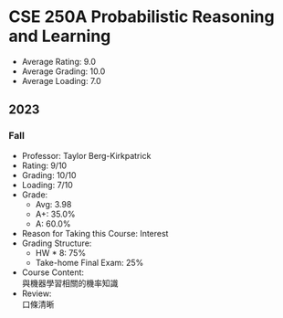 # CSE 250A Probabilistic Reasoning and Learning
- Average Rating: 9.0
- Average Grading: 10.0
- Average Loading: 7.0
## 2023
### Fall
- Professor: Taylor Berg-Kirkpatrick
- Rating: 9/10
- Grading: 10/10
- Loading: 7/10
- Grade:
  - Avg: 3.98
  - A+: 35.0%
  - A: 60.0%
- Reason for Taking this Course: Interest
- Grading Structure:
  - HW * 8: 75%
  -  Take-home Final Exam: 25%
- Course Content:  
與機器學習相關的機率知識
- Review:  
口條清晰
